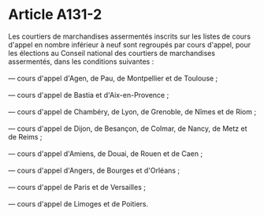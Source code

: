 # Article A131-2

Les courtiers de marchandises assermentés inscrits sur les listes de cours d'appel en nombre inférieur à neuf sont regroupés par cours d'appel, pour les élections au Conseil national des courtiers de marchandises assermentés, dans les conditions suivantes :<br/><br/> ― cours d'appel d'Agen, de Pau, de Montpellier et de Toulouse ;<br/><br/> ― cours d'appel de Bastia et d'Aix-en-Provence ;<br/><br/> ― cours d'appel de Chambéry, de Lyon, de Grenoble, de Nîmes et de Riom ;<br/><br/> ― cours d'appel de Dijon, de Besançon, de Colmar, de Nancy, de Metz et de Reims ;<br/><br/> ― cours d'appel d'Amiens, de Douai, de Rouen et de Caen ;<br/><br/> ― cours d'appel d'Angers, de Bourges et d'Orléans ;<br/><br/> ― cours d'appel de Paris et de Versailles ;<br/><br/> ― cours d'appel de Limoges et de Poitiers.